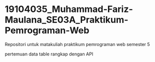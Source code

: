 # 19104035_Muhammad-Fariz-Maulana_SE03A_Praktikum-Pemrograman-Web
Repositori untuk matakuliah praktikum pemrograman web semester 5

pertemuan data table rangkap dengan API
